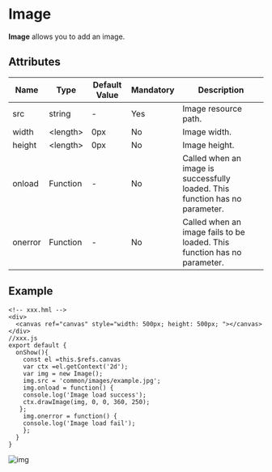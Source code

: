 # Image

**Image** allows you to add an image.

## Attributes



| Name    | Type     | Default Value | Mandatory | Description                                                  |
| ------- | -------- | ------------- | --------- | ------------------------------------------------------------ |
| src     | string   | -             | Yes       | Image resource path.                                         |
| width   | \<length> | 0px           | No        | Image width.                                                 |
| height  | \<length> | 0px           | No        | Image height.                                                |
| onload  | Function | -             | No        | Called when an image is successfully loaded. This function has no parameter. |
| onerror | Function | -             | No        | Called when an image fails to be loaded. This function has no parameter. |

## Example

```
<!-- xxx.hml -->
<div>
  <canvas ref="canvas" style="width: 500px; height: 500px; "></canvas>
</div>
//xxx.js
export default {
  onShow(){
    const el =this.$refs.canvas
    var ctx =el.getContext('2d');
    var img = new Image();
    img.src = 'common/images/example.jpg';
    img.onload = function() {
    console.log('Image load success');
    ctx.drawImage(img, 0, 0, 360, 250);
   };
    img.onerror = function() {
    console.log('Image load fail');
    };
  }
}
```

![img](figures/1-9.png)